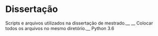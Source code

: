 # Dissertação
Scripts e arquivos utilizados na dissertação de mestrado.__
__
Colocar todos os arquivos no mesmo diretório.__
Python 3.6
